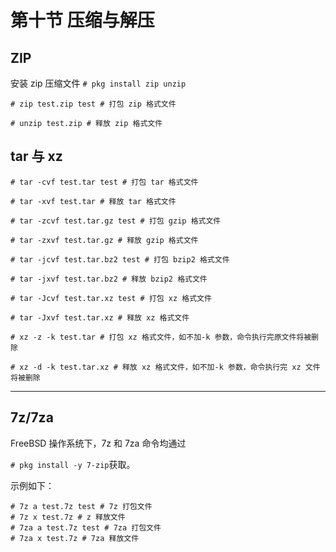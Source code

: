 # 第十节 压缩与解压

## ZIP

安装 zip 压缩文件 `# pkg install zip unzip`

```
# zip test.zip test # 打包 zip 格式文件 

# unzip test.zip # 释放 zip 格式文件 
```

## tar 与 xz

```
# tar -cvf test.tar test # 打包 tar 格式文件 

# tar -xvf test.tar # 释放 tar 格式文件 

# tar -zcvf test.tar.gz test # 打包 gzip 格式文件 

# tar -zxvf test.tar.gz # 释放 gzip 格式文件 

# tar -jcvf test.tar.bz2 test # 打包 bzip2 格式文件 

# tar -jxvf test.tar.bz2 # 释放 bzip2 格式文件 

# tar -Jcvf test.tar.xz test # 打包 xz 格式文件 

# tar -Jxvf test.tar.xz # 释放 xz 格式文件 

# xz -z -k test.tar # 打包 xz 格式文件，如不加-k 参数，命令执行完原文件将被删除 

# xz -d -k test.tar.xz # 释放 xz 格式文件，如不加-k 参数，命令执行完 xz 文件将被删除
```

***

## 7z/7za

FreeBSD 操作系统下，7z 和 7za 命令均通过

`# pkg install -y 7-zip`获取。

示例如下：

```
# 7z a test.7z test # 7z 打包文件 
# 7z x test.7z # z 释放文件
# 7za a test.7z test # 7za 打包文件 
# 7za x test.7z # 7za 释放文件
```
